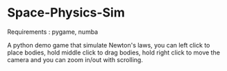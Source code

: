 # Space-Physics-Sim

Requirements : pygame, numba

A python demo game that simulate Newton's laws, you can left click to place bodies, hold middle click to drag bodies, hold right click to move the camera and you can zoom in/out with scrolling.
